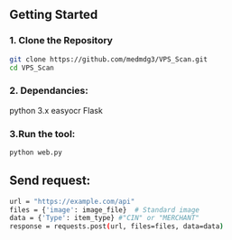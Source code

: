 ## Getting Started

### 1. Clone the Repository

```bash
git clone https://github.com/medmdg3/VPS_Scan.git
cd VPS_Scan
```
### 2. Dependancies:
python 3.x 
easyocr
Flask
### 3.Run the tool:
```bash
python web.py
```

## Send request:
```bash
url = "https://example.com/api"
files = {'image': image_file}  # Standard image
data = {'Type': item_type} #"CIN" or "MERCHANT"
response = requests.post(url, files=files, data=data)
```
